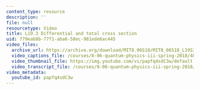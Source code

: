 ```yaml
---
content_type: resource
description: ''
file: null
resourcetype: Video
title: L19.3 Differential and total cross section
uid: 779eab8b-77f1-aba6-58ec-981ede6ac445
video_files:
  archive_url: https://archive.org/download/MIT8.06S18/MIT8_06S18_L19S3_300k.mp4
  video_captions_file: /courses/8-06-quantum-physics-iii-spring-2018/48cf96be24585f7dad230ede54718bd6_papfq4sdC3w.vtt
  video_thumbnail_file: https://img.youtube.com/vi/papfq4sdC3w/default.jpg
  video_transcript_file: /courses/8-06-quantum-physics-iii-spring-2018/dfa9d00d04b09c38b228eae92a999b95_papfq4sdC3w.pdf
video_metadata:
  youtube_id: papfq4sdC3w
---
```

